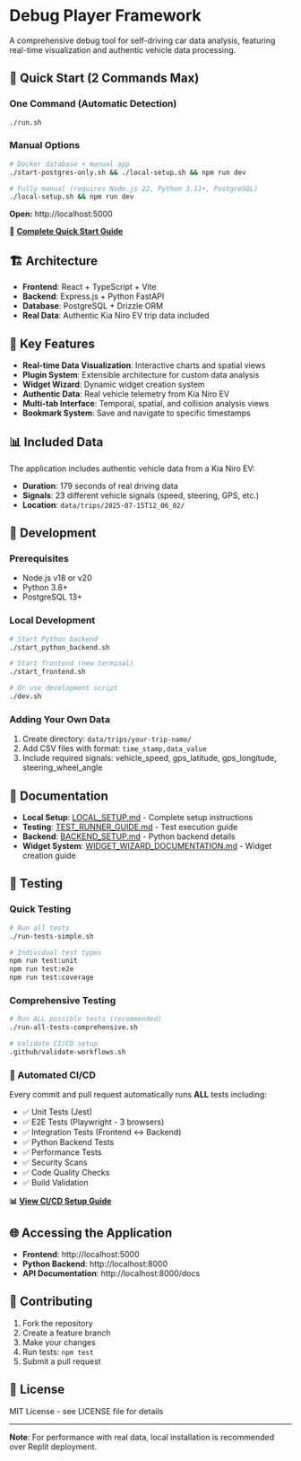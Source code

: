 # Debug Player Framework

A comprehensive debug tool for self-driving car data analysis, featuring real-time visualization and authentic vehicle data processing.

## 🚀 Quick Start (2 Commands Max)

### One Command (Automatic Detection)
```bash
./run.sh
```

### Manual Options
```bash
# Docker database + manual app
./start-postgres-only.sh && ./local-setup.sh && npm run dev

# Fully manual (requires Node.js 22, Python 3.11+, PostgreSQL)  
./local-setup.sh && npm run dev
```

**Open:** http://localhost:5000

📖 **[Complete Quick Start Guide](QUICK_START.md)**

## 🏗️ Architecture

- **Frontend**: React + TypeScript + Vite
- **Backend**: Express.js + Python FastAPI
- **Database**: PostgreSQL + Drizzle ORM
- **Real Data**: Authentic Kia Niro EV trip data included

## 📁 Key Features

- **Real-time Data Visualization**: Interactive charts and spatial views
- **Plugin System**: Extensible architecture for custom data analysis
- **Widget Wizard**: Dynamic widget creation system
- **Authentic Data**: Real vehicle telemetry from Kia Niro EV
- **Multi-tab Interface**: Temporal, spatial, and collision analysis views
- **Bookmark System**: Save and navigate to specific timestamps

## 📊 Included Data

The application includes authentic vehicle data from a Kia Niro EV:
- **Duration**: 179 seconds of real driving data
- **Signals**: 23 different vehicle signals (speed, steering, GPS, etc.)
- **Location**: `data/trips/2025-07-15T12_06_02/`

## 🔧 Development

### Prerequisites
- Node.js v18 or v20
- Python 3.8+
- PostgreSQL 13+

### Local Development
```bash
# Start Python backend
./start_python_backend.sh

# Start frontend (new terminal)
./start_frontend.sh

# Or use development script
./dev.sh
```

### Adding Your Own Data
1. Create directory: `data/trips/your-trip-name/`
2. Add CSV files with format: `time_stamp,data_value`
3. Include required signals: vehicle_speed, gps_latitude, gps_longitude, steering_wheel_angle

## 📖 Documentation

- **Local Setup**: [LOCAL_SETUP.md](LOCAL_SETUP.md) - Complete setup instructions
- **Testing**: [TEST_RUNNER_GUIDE.md](TEST_RUNNER_GUIDE.md) - Test execution guide
- **Backend**: [BACKEND_SETUP.md](BACKEND_SETUP.md) - Python backend details
- **Widget System**: [WIDGET_WIZARD_DOCUMENTATION.md](WIDGET_WIZARD_DOCUMENTATION.md) - Widget creation guide

## 🧪 Testing

### Quick Testing
```bash
# Run all tests
./run-tests-simple.sh

# Individual test types
npm run test:unit
npm run test:e2e
npm run test:coverage
```

### Comprehensive Testing
```bash
# Run ALL possible tests (recommended)
./run-all-tests-comprehensive.sh

# Validate CI/CD setup
.github/validate-workflows.sh
```

### 🤖 Automated CI/CD
Every commit and pull request automatically runs **ALL** tests including:
- ✅ Unit Tests (Jest)
- ✅ E2E Tests (Playwright - 3 browsers)
- ✅ Integration Tests (Frontend ↔ Backend)
- ✅ Python Backend Tests
- ✅ Performance Tests
- ✅ Security Scans
- ✅ Code Quality Checks
- ✅ Build Validation

**📊 [View CI/CD Setup Guide](docs/CICD_SETUP_GUIDE.md)**

## 🌐 Accessing the Application

- **Frontend**: http://localhost:5000
- **Python Backend**: http://localhost:8000
- **API Documentation**: http://localhost:8000/docs

## 🤝 Contributing

1. Fork the repository
2. Create a feature branch
3. Make your changes
4. Run tests: `npm test`
5. Submit a pull request

## 📄 License

MIT License - see LICENSE file for details

---

**Note**: For performance with real data, local installation is recommended over Replit deployment.
